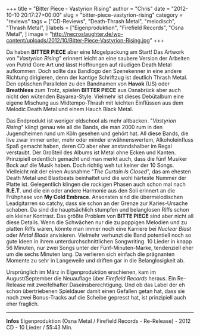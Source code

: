 +++
title = "Bitter Piece - Vastyrion Rising"
author = "Chris"
date = "2012-10-10 20:17:27+00:00"
slug = "bitter-piece-vastyrion-rising"
category = "reviews"
tags = ["CD-Reviews", "Death-Thrash Metal", "melodisch", "Thrash Metal", ]
labels = ["Eigenproduktion", "Firefield Records", "Osna Metal", ]
image = "http://necroslaughter.de/wp-content/uploads/2012/10/Bitter-Piece-Vastyrion-Rising.jpg"
+++

Da haben **BITTER PIECE** aber eine Mogelpackung am Start! Das Artwork von "_Vastyrion Rising_" erinnert leicht an eine saubere Version der Arbeiten von Putrid Gore Art und lässt Hoffnungen auf räudigen Death Metal aufkommen. Doch sollte das Bandlogo den Szenekenner in eine andere Richtung dirigieren, denn der kantige Schriftzug ist deutlich Thrash Metal. Den optischen Parallelen zu den Bandnamen von **Havok** (US) oder **Breathless** zum Trotz, spielen **BITTER PIECE** aus Osnabrück aber auch nicht den wütenden Bayarea-Style. Vielmehr ist dieses Debütalbum eine eigene Mischung aus Midtempo-Thrash mit leichten Einflüssen aus dem Melodic Death Metal und einem Hauch Black Metal.

Das Endprodukt ist weniger oldschool als mehr altbacken. "_Vastyrion Rising_" klingt genau wie all die Bands, die man 2000 rum in den Jugendheimen rund um Köln gesehen und gehört hat. All diese Bands, die live zwar immer unter, mehr oder minder erwähnenswertem, Alkoholeinfluss Spaß gemacht haben, deren CD aber eher anstandshalber im Regal verstaubt.
Der Großteil des Albums ist Metal ohne Ecken und Kanten. Prinzipiell ordentlich gemacht und man merkt auch, dass die fünf Musiker Bock auf die Musik haben. Doch richtig weh tut keiner der 10 Songs. Vielleicht mit der einen Ausnahme "_The Curtain Is Closed_", das am ehesten Death Metal und Blastbeats beinhaltet und die wohl härteste Nummer der Platte ist. Gelegentlich klingen die rockigen Phasen auch schon mal nach **R.E.T**. und die ein oder andere Harmonie aus den Soli erinnert an die Frühphase von **My Cold Embrace**. Ansonsten sind die übermelodischen Leadgitarren so catchy, dass sie schon an der Grenze zur Karies-Ursache schaben. Da sind die hauptsächlich stumpfen und belanglosen Riffs schon ein kleiner Kontrast.
Das größte Problem von **BITTE PIECE** sind aber nicht all diese Details. Wenn die Schwächen nur die zu poppigen Melodien und zu platten Riffs wären, könnte man immer noch eine Karriere bei _Nuclear Blast_ oder _Metal Blade_ anvisieren. Vielmehr verhunzt die Band potentiell noch so gute Ideen in ihrem unterdurchschnittlichen Songwriting. 10 Lieder in knapp 56 Minuten, nur zwei Songs unter der Fünf-Minuten-Marke, tendenziell eher um die sechs Minuten lang. Da verlieren sich einfach die prägnanten Momente zu sehr in Langeweile und driften gar in die Belanglosigkeit ab.

Ursprünglich im März in Eigenproduktion erschienen, kam im August/September die Neuauflage über _Firefield Records_ heraus. Ein Re-Release mit zweifelhafter Daseinsberechtigung. Und ob das Label der eh schon übertriebenen Spieldauer damit einen Gefallen getan hat, dass sie noch zwei Bonus-Tracks auf die Scheibe gepresst hat, ist prinzipiell auch eher fraglich.



---
**Infos**
Eigenproduktion (Osna Metal / Firefield Records - Re-Release) - 2012
CD - 10 Lieder / 55:43 Min.
